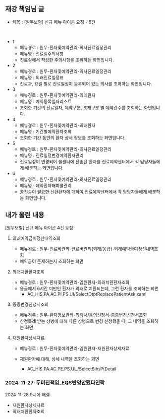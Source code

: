 




# 

## 재강 책임님 글
- 제목 : [원무보험] 신규 메뉴 아이콘 요청 - 6건
	
​
- 1
    - 메뉴경로 : 원무-환자및예약관리-의사진료일정관리
    - 메뉴명 : 진료실주의사항
    - 진료실에서 작성한 주의사항을 조회하는 화면입니다.
- 2
    - 메뉴경로 : 원무-환자및예약관리-의사진료일정관리
    - 메뉴명 : 외래진료일정표
    - 진료과, 요일 별로 진료일정이 등록되어 있는 의사를 조회하는 화면입니다.
- 3
    - 메뉴경로 : 원무-환자및예약관리-외래환자
    - 메뉴명 : 예약등록일자리스트
    - 조회한 기간의 진료일자, 예약구분, 초재구분 별 예약건수를 조회하는 화면입니다.
- 4
    - 메뉴경로 : 원무-환자및예약관리-외래환자
    - 메뉴명 : 기간별예약환자조회
    - 조회한 기간 동안의 환자 상세 정보를 조회하는 화면입니다.
- 5
    - 메뉴경로 : 원무-환자및예약관리-의사진료일정관리
    - 메뉴명 : 진료일정변경예약환자관리
    - 진료일정이 변경되어 콜센터에 전송된 환자를 진료예약센터에서 각 담당자들에게 배분하는 화면입니다.
- 6
    - 메뉴경로 : 원무-환자및예약관리-의사진료일정관리
    - 메뉴명 : 예약환자해피콜관리
    - 콜전송이 필요한 신환환자에 대하여 진료예약센터에서 각 담당자들에게 배분하는 화면입니다.​




## 내가 올린 내용
[원무보험] 신규 메뉴 아이콘 4건 요청


1. 외래예약금미정산내역조회
    - 메뉴경로 : 원무-진료비관리-진료비관리(외래/응급)-외래예약금미정산내역조회
    - 예약금이 존재하는지 조회하는 화면

2. 외래치환환자조회
    - 메뉴경로 : 원무-환자및예약관리-입원환자-외래치환환자조회
    - 응급에서 6시간 미만인 환자가 외래로 치환되는데, 그런 환자를 조회하는 화면
        - AC_HIS.PA.AC.PI.PS.UI/SelectOtptReplacePatientAsk.xaml

3. 중증변경신청서조회
    - 메뉴경록 : 원무-환자정보관리-의뢰서/동의신청서-중증변경신청서조회
    - 산정특례 받는 상병에 대해 다른 상병으로 변경 신청했을 때, 그 내역을 조회하는 화면

4. 재원환자상세자료
    - 메뉴경로 : 원무-환자및예약관리-입원환자-재원환자상세자료
    - 재원환자에 대해, 상세 내역을 조회하는 화면

        - AC_HIS.PA.AC.PE.PS.UI_/SelectSihsPtDetail

### 2024-11-27-두미진책임_EQS반영안됐다연락
2024-11-28 9시에 해결
- 재원환자상세자료
- 외래치환환자조회